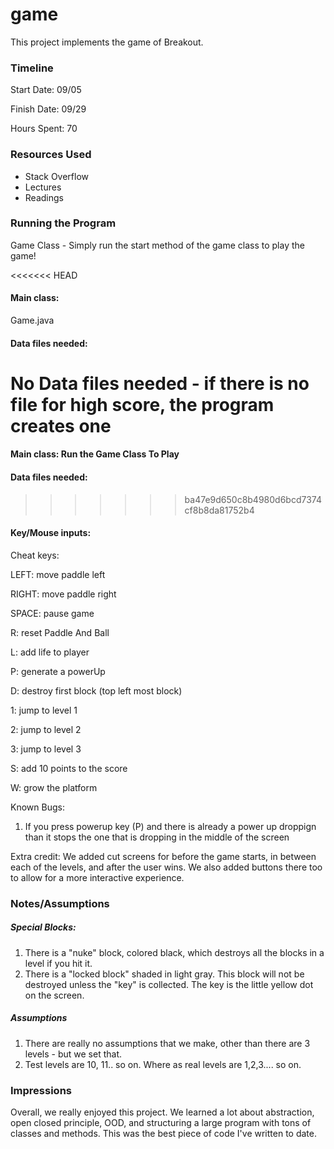 game
====

This project implements the game of Breakout.

### Timeline

Start Date: 09/05

Finish Date: 09/29

Hours Spent: 70

### Resources Used
* Stack Overflow 
* Lectures
* Readings

### Running the Program
Game Class - Simply run the start method of the game class to play the game!

<<<<<<< HEAD
#### Main class: 
Game.java

#### Data files needed: 
No Data files needed - if there is no file for high score, the program creates one
=======
#### Main class: Run the Game Class To Play

#### Data files needed: 
>>>>>>> ba47e9d650c8b4980d6bcd7374cf8b8da81752b4

#### Key/Mouse inputs:
Cheat keys:

LEFT: move paddle left 

RIGHT: move paddle right

SPACE: pause game

R: reset Paddle And Ball

L: add life to player

P: generate a powerUp

D: destroy first block (top left most block)

1: jump to level 1

2: jump to level 2

3: jump to level 3

S: add 10 points to the score

W: grow the platform


Known Bugs:

1. If you press powerup key (P) and there is already a power up droppign than it stops 
the one that is dropping in the middle of the screen

Extra credit: We added cut screens for before the game starts, in between each of the levels, and after 
the user wins. We also added buttons there too to allow for a more interactive experience. 


### Notes/Assumptions

##### Special Blocks:
1. There is a "nuke" block, colored black, which destroys all the blocks in a level if you hit it.
2. There is a "locked block" shaded in light gray. This block will not be destroyed unless the "key" is collected. The key is the 
little yellow dot on the screen. 

##### Assumptions

1. There are really no assumptions that we make, other than there are 3 levels - but we set that. 
2. Test levels are 10, 11.. so on. Where as real levels are 1,2,3.... so on.

### Impressions
Overall, we really enjoyed this project. We learned a lot about abstraction, open closed principle, OOD, and structuring a large
program with tons of classes and methods. This was the best piece of code I've written to date. 

